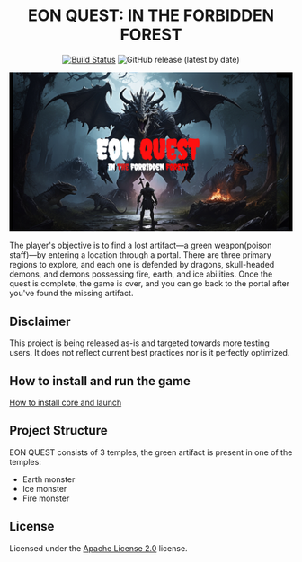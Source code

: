 <div align="center">

# EON QUEST: IN THE FORBIDDEN FOREST

[![Build Status](https://github.com/Core-Team-META/Corehaven/workflows/CI/badge.svg)](https://github.com/Core-Team-META/Corehaven/actions/workflows/ci.yml?query=workflow%3ACI%29)
![GitHub release (latest by date)](https://img.shields.io/github/v/release/Core-Team-META/Corehaven?style=plastic)

[![](poster.png)](https://www.coregames.com/games/fbc99e/mayadweepam)

</div>

The player's objective is to find a lost artifact—a green weapon(poison staff)—by entering a location through a portal. There are three primary regions to explore, and each one is defended by dragons, skull-headed demons, and demons possessing fire, earth, and ice abilities. Once the quest is complete, the game is over, and you can go back to the portal after you've found the missing artifact.

## Disclaimer

This project is being released as-is and targeted towards more testing users. It does not reflect current best practices nor is it perfectly optimized.

## How to install and run the game

[How to install core and launch](https://www.coregames.com/games/fbc99e/mayadweepam)

## Project Structure

 EON QUEST consists of 3 temples, the green artifact is present in one of the temples:

- Earth monster
- Ice monster
- Fire monster

## License

Licensed under the [Apache License 2.0](LICENSE) license.
